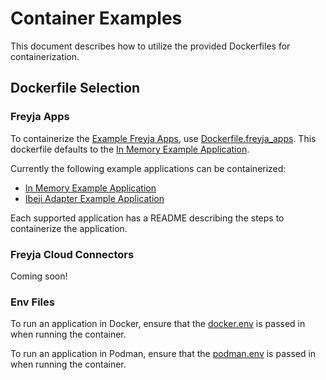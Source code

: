 # Container Examples

This document describes how to utilize the provided Dockerfiles for containerization.

## Dockerfile Selection

### Freyja Apps

To containerize the [Example Freyja Apps](../freyja_apps/), use
[Dockerfile.freyja_apps](../Dockerfile.freyja_apps). This dockerfile defaults to the
[In Memory Example Application](../freyja_apps/in_memory/).

Currently the following example applications can be containerized:
- [In Memory Example Application](../freyja_apps/in_memory/)
- [Ibeji Adapter Example Application](../freyja_apps/ibeji_adapter)

Each supported application has a README describing the steps to containerize the application.

### Freyja Cloud Connectors

Coming soon!

### Env Files

To run an application in Docker, ensure that the [docker.env](./config/docker.env) is passed in
when running the container.

To run an application in Podman, ensure that the [podman.env](./config/podman.env) is passed in
when running the container.
